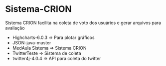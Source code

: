 # Sistema-CRION
Sistema CRION facilita na coleta de voto dos usuários e gerar arquivos para avaliação



- Highcharts-6.0.3	=> Para plotar gráficos
- JSON-java-master	
- MedAula	Sistema  => Sistema CRION
- TwitterTeste	=> Sistema de coleta
- twitter4j-4.0.4 => API para coleta do twitter
